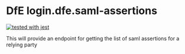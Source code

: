 # DfE login.dfe.saml-assertions

[![tested with jest](https://img.shields.io/badge/tested_with-jest-99424f.svg)](https://github.com/facebook/jest)

This will provide an endpoint for getting the list of saml assertions for a relying party 



